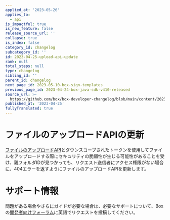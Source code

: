 ```yaml
---
applied_at: '2023-05-26'
applies_to:
  - api
is_impactful: true
is_new_feature: false
release_source_url: ''
collapse: true
is_index: false
category_id: changelog
subcategory_id: ''
id: 2023-04-25-upload-api-update
rank: null
total_steps: null
type: changelog
sibling_id: ''
parent_id: changelog
next_page_id: 2023-05-10-box-sign-templates
previous_page_id: 2023-04-24-box-java-sdk-v410-released
source_url: >-
  https://github.com/box/box-developer-changelog/blob/main/content/2023/04-25-upload-api-update.md
published_at: '2023-04-25'
fullyTranslated: true
---
```

# ファイルのアップロードAPIの更新

[ファイルのアップロードAPI][1]とダウンスコープされたトークンを使用してファイルをアップロードする際にセキュリティの脆弱性が生じる可能性があることを受け、親フォルダIDが見つかっても、リクエスト送信者にアクセス権限がない場合に、404エラーを返すようにファイルのアップロードAPIを更新します。

# サポート情報

問題がある場合やさらにガイドが必要な場合は、必要なサポートについて、Boxの[開発者向けフォーラム][2]に英語でリクエストを投稿してください。

[1]: g://uploads/direct

[2]: https://support.box.com/hc/en-us/community/topics/360001932973-Platform-and-Developer-Forum

